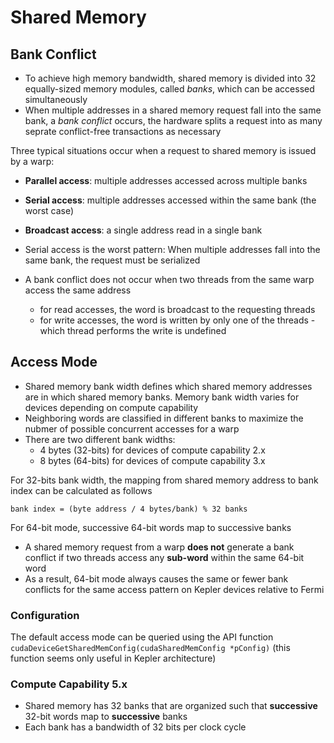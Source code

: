 # Shared Memory

## Bank Conflict
* To achieve high memory bandwidth, shared memory is divided into 32 equally-sized memory modules, called _banks_, which can be accessed simultaneously
* When multiple addresses in a shared memory request fall into the same bank, a _bank conflict_ occurs, the hardware splits a request into as many seprate conflict-free transactions as necessary

Three typical situations occur when a request to shared memory is issued by a warp:
* **Parallel access**: multiple addresses accessed across multiple banks
* **Serial access**: multiple addresses accessed within the same bank (the worst case)
* **Broadcast access**: a single address read in a single bank

* Serial access is the worst pattern: When multiple addresses fall into the same bank, the request must be serialized
* A bank conflict does not occur when two threads from the same warp access the same address
    - for read accesses, the word is broadcast to the requesting threads
    - for write accesses, the word is written by only one of the threads - which thread performs the write is undefined

## Access Mode
* Shared memory bank width defines which shared memory addresses are in which shared memory banks. Memory bank width varies for devices depending on compute capability
* Neighboring words are classified in different banks to maximize the nubmer of possible concurrent accesses for a warp
* There are two different bank widths:
    - 4 bytes (32-bits) for devices of compute capability 2.x
    - 8 bytes (64-bits) for devices of compute capability 3.x

For 32-bits bank width, the mapping from shared memory address to bank index can be calculated as follows
```
bank index = (byte address / 4 bytes/bank) % 32 banks
```

For 64-bit mode, successive 64-bit words map to successive banks
* A shared memory request from a warp **does not** generate a bank conflict if two threads access any **sub-word** within the same 64-bit word
* As a result, 64-bit mode always causes the same or fewer bank conflicts for the same access pattern on Kepler devices relative to Fermi

### Configuration
The default access mode can be queried using the API function `cudaDeviceGetSharedMemConfig(cudaSharedMemConfig *pConfig)` (this function seems only useful in Kepler architecture)

### Compute Capability 5.x
* Shared memory has 32 banks that are organized such that **successive** 32-bit words map to **successive** banks
* Each bank has a bandwidth of 32 bits per clock cycle
